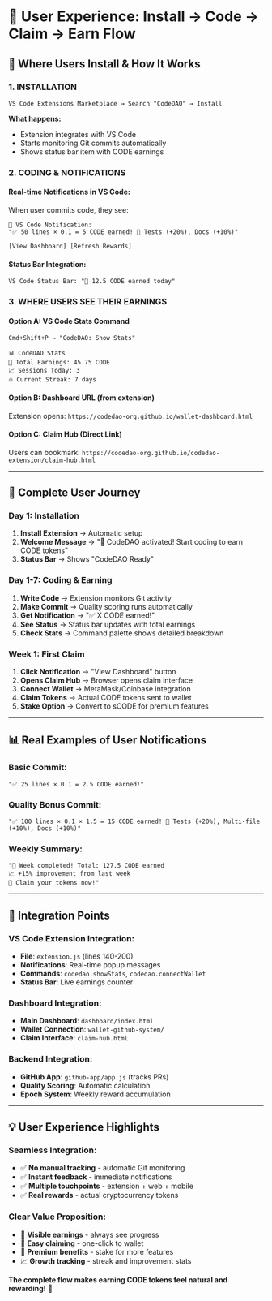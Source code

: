 # 🎯 **User Experience: Install → Code → Claim → Earn Flow**

## 📱 **Where Users Install & How It Works**

### **1. INSTALLATION** 
```
VS Code Extensions Marketplace → Search "CodeDAO" → Install
```
**What happens:**
- Extension integrates with VS Code
- Starts monitoring Git commits automatically
- Shows status bar item with CODE earnings

### **2. CODING & NOTIFICATIONS**

#### **Real-time Notifications in VS Code:**
When user commits code, they see:

```
🔔 VS Code Notification:
"✅ 50 lines × 0.1 = 5 CODE earned! 🎉 Tests (+20%), Docs (+10%)"

[View Dashboard] [Refresh Rewards]
```

#### **Status Bar Integration:**
```
VS Code Status Bar: "💎 12.5 CODE earned today"
```

### **3. WHERE USERS SEE THEIR EARNINGS**

#### **Option A: VS Code Stats Command**
```
Cmd+Shift+P → "CodeDAO: Show Stats"

📊 CodeDAO Stats
💎 Total Earnings: 45.75 CODE
📈 Sessions Today: 3  
🔥 Current Streak: 7 days
```

#### **Option B: Dashboard URL (from extension)**
Extension opens: `https://codedao-org.github.io/wallet-dashboard.html`

#### **Option C: Claim Hub (Direct Link)**
Users can bookmark: `https://codedao-org.github.io/codedao-extension/claim-hub.html`

---

## 🎯 **Complete User Journey**

### **Day 1: Installation**
1. **Install Extension** → Automatic setup
2. **Welcome Message** → "🚀 CodeDAO activated! Start coding to earn CODE tokens"
3. **Status Bar** → Shows "CodeDAO Ready"

### **Day 1-7: Coding & Earning**
1. **Write Code** → Extension monitors Git activity
2. **Make Commit** → Quality scoring runs automatically  
3. **Get Notification** → "✅ X CODE earned!"
4. **See Status** → Status bar updates with total earnings
5. **Check Stats** → Command palette shows detailed breakdown

### **Week 1: First Claim**
1. **Click Notification** → "View Dashboard" button
2. **Opens Claim Hub** → Browser opens claim interface
3. **Connect Wallet** → MetaMask/Coinbase integration
4. **Claim Tokens** → Actual CODE tokens sent to wallet
5. **Stake Option** → Convert to sCODE for premium features

---

## 📊 **Real Examples of User Notifications**

### **Basic Commit:**
```
"✅ 25 lines × 0.1 = 2.5 CODE earned!"
```

### **Quality Bonus Commit:**
```
"✅ 100 lines × 0.1 × 1.5 = 15 CODE earned! 🎉 Tests (+20%), Multi-file (+10%), Docs (+10%)"
```

### **Weekly Summary:**
```
"🎉 Week completed! Total: 127.5 CODE earned
📈 +15% improvement from last week
🔗 Claim your tokens now!"
```

---

## 🚀 **Integration Points**

### **VS Code Extension Integration:**
- **File**: `extension.js` (lines 140-200)
- **Notifications**: Real-time popup messages
- **Commands**: `codedao.showStats`, `codedao.connectWallet`
- **Status Bar**: Live earnings counter

### **Dashboard Integration:**
- **Main Dashboard**: `dashboard/index.html`
- **Wallet Connection**: `wallet-github-system/` 
- **Claim Interface**: `claim-hub.html`

### **Backend Integration:**
- **GitHub App**: `github-app/app.js` (tracks PRs)
- **Quality Scoring**: Automatic calculation
- **Epoch System**: Weekly reward accumulation

---

## 💡 **User Experience Highlights**

### **Seamless Integration:**
- ✅ **No manual tracking** - automatic Git monitoring
- ✅ **Instant feedback** - immediate notifications  
- ✅ **Multiple touchpoints** - extension + web + mobile
- ✅ **Real rewards** - actual cryptocurrency tokens

### **Clear Value Proposition:**
- 👀 **Visible earnings** - always see progress
- 🎁 **Easy claiming** - one-click to wallet
- 🚀 **Premium benefits** - stake for more features
- 📈 **Growth tracking** - streak and improvement stats

**The complete flow makes earning CODE tokens feel natural and rewarding!** 🎯 